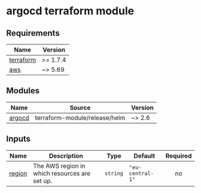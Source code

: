 # argocd terraform module

<!-- BEGIN_TF_DOCS -->

## Requirements

| Name                                                                     | Version  |
| ------------------------------------------------------------------------ | -------- |
| <a name="requirement_terraform"></a> [terraform](#requirement_terraform) | >= 1.7.4 |
| <a name="requirement_aws"></a> [aws](#requirement_aws)                   | ~> 5.69  |

## Modules

| Name                                                  | Source                        | Version |
| ----------------------------------------------------- | ----------------------------- | ------- |
| <a name="module_argocd"></a> [argocd](#module_argocd) | terraform-module/release/helm | ~> 2.6  |

## Inputs

| Name                                                | Description                                   | Type     | Default          | Required |
| --------------------------------------------------- | --------------------------------------------- | -------- | ---------------- | :------: |
| <a name="input_region"></a> [region](#input_region) | The AWS region in which resources are set up. | `string` | `"eu-central-1"` |    no    |

<!-- END_TF_DOCS -->

